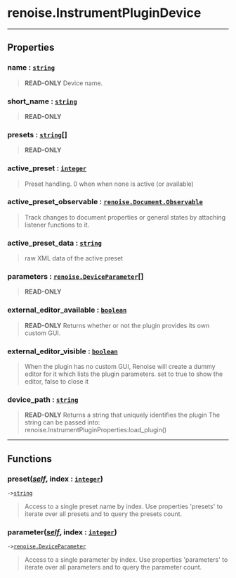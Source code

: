 # renoise.InstrumentPluginDevice<a name="renoise.InstrumentPluginDevice"></a>  

<!-- toc -->
  

---  
## Properties
### name : [`string`](../../API/builtins/string.md)<a name="name"></a>
> **READ-ONLY** Device name.

### short_name : [`string`](../../API/builtins/string.md)<a name="short_name"></a>
> **READ-ONLY**

### presets : [`string`](../../API/builtins/string.md)[]<a name="presets"></a>
> **READ-ONLY**

### active_preset : [`integer`](../../API/builtins/integer.md)<a name="active_preset"></a>
> Preset handling. 0 when when none is active (or available)

### active_preset_observable : [`renoise.Document.Observable`](../../API/renoise/renoise.Document.Observable.md)<a name="active_preset_observable"></a>
> Track changes to document properties or general states by attaching listener
> functions to it.

### active_preset_data : [`string`](../../API/builtins/string.md)<a name="active_preset_data"></a>
> raw XML data of the active preset

### parameters : [`renoise.DeviceParameter`](../../API/renoise/renoise.DeviceParameter.md)[]<a name="parameters"></a>
> **READ-ONLY**

### external_editor_available : [`boolean`](../../API/builtins/boolean.md)<a name="external_editor_available"></a>
> **READ-ONLY** Returns whether or not the plugin provides its own custom GUI.

### external_editor_visible : [`boolean`](../../API/builtins/boolean.md)<a name="external_editor_visible"></a>
> When the plugin has no custom GUI, Renoise will create a dummy editor for it which
> lists the plugin parameters.
> set to true to show the editor, false to close it

### device_path : [`string`](../../API/builtins/string.md)<a name="device_path"></a>
> **READ-ONLY** Returns a string that uniquely identifies the plugin
> The string can be passed into: renoise.InstrumentPluginProperties:load_plugin()

  

---  
## Functions
### preset([*self*](../../API/builtins/self.md), index : [`integer`](../../API/builtins/integer.md))<a name="preset"></a>
`->`[`string`](../../API/builtins/string.md)  

> Access to a single preset name by index. Use properties 'presets' to iterate
> over all presets and to query the presets count.
### parameter([*self*](../../API/builtins/self.md), index : [`integer`](../../API/builtins/integer.md))<a name="parameter"></a>
`->`[`renoise.DeviceParameter`](../../API/renoise/renoise.DeviceParameter.md)  

> Access to a single parameter by index. Use properties 'parameters' to iterate
> over all parameters and to query the parameter count.  

